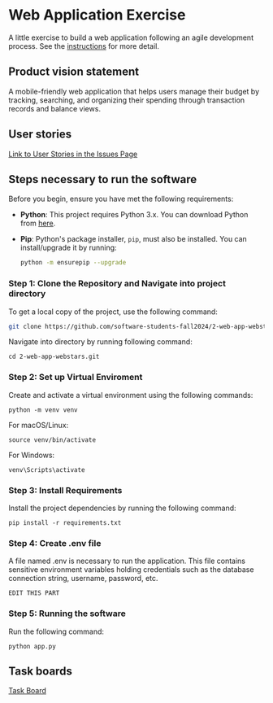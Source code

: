 # Web Application Exercise

A little exercise to build a web application following an agile development process. See the [instructions](instructions.md) for more detail.

## Product vision statement

A mobile-friendly web application that helps users manage their budget by tracking, searching, and organizing their spending through transaction records and balance views.

## User stories

[Link to User Stories in the Issues Page](https://github.com/software-students-fall2024/2-web-app-webstars/issues)

## Steps necessary to run the software

Before you begin, ensure you have met the following requirements:

- **Python**: This project requires Python 3.x. You can download Python from [here](https://www.python.org/downloads/).

- **Pip**: Python's package installer, `pip`, must also be installed. You can install/upgrade it by running:

  ```bash
  python -m ensurepip --upgrade
  ```

### Step 1: Clone the Repository and Navigate into project directory

To get a local copy of the project, use the following command:

```bash
git clone https://github.com/software-students-fall2024/2-web-app-webstars.git
```

Navigate into directory by running following command:

```
cd 2-web-app-webstars.git
```

### Step 2: Set up Virtual Enviroment

Create and activate a virtual environment using the following commands:

```
python -m venv venv
```

For macOS/Linux:

```
source venv/bin/activate
```

For Windows:

```
venv\Scripts\activate
```

### Step 3: Install Requirements

Install the project dependencies by running the following command:

```
pip install -r requirements.txt
```

### Step 4: Create .env file

A file named .env is necessary to run the application. This file contains sensitive environment variables holding credentials such as the database connection string, username, password, etc.

```
EDIT THIS PART
```

### Step 5: Running the software

Run the following command:

```
python app.py
```

## Task boards

[Task Board](https://github.com/orgs/software-students-fall2024/projects/7)
